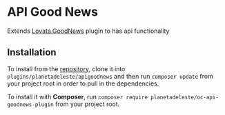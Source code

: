 # API Good News
Extends [Lovata.GoodNews](https://octobercms.com/plugin/lovata-goodnews) plugin to has api functionality

## Installation
To install from the [repository](https://github.com/planetadeleste/oc-api-goodnews-plugin), clone it into `plugins/planetadeleste/apigoodnews` and then run `composer update` from your project root in order to pull in the dependencies.

To install it with **Composer**, run `composer require planetadeleste/oc-api-goodnews-plugin` from your project root.
